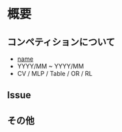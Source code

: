 # 概要
## コンペティションについて
- [name](URL)
- YYYY/MM ~ YYYY/MM
- CV / MLP / Table / OR / RL

## Issue

## その他
